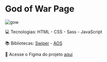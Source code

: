 # God of War Page
![gow](https://user-images.githubusercontent.com/90868283/204167358-5dda018b-b002-4229-849e-f60bc02be4db.png)



💻 Tecnologias: HTML - CSS - Sass - JavaScript

📚 Bibliotecas:  <a target=_blank href="https://swiperjs.com" >Swiper</a> - <a  target="_blank" href="https://michalsnik.github.io/aos/" >AOS</a>
 
🎨 Acesse o Figma do projeto  <a target="_blank" href="https://www.figma.com/file/ajkFK70nKPtOq1vBCVl2rK/Codeboost---God-of-War-Ragnarok-(Copy)?t=UGyK4sYayqcZHLOR-1" >aqui</a>
